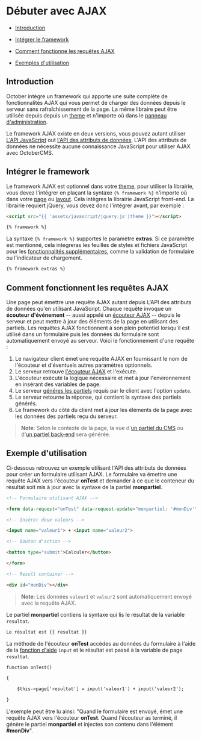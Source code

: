 # Débuter avec AJAX

- [Introduction](#introduction)

- [Intégrer le framework](#framework-script)

- [Comment fonctionne les requêtes AJAX](#how-ajax-works)

- [Exemples d'utilisation](#usage-example)

<a name="introduction"></a>

## Introduction

October intègre un framework qui apporte une suite complète de fonctionnalités AJAX qui vous permet de charger des données depuis le serveur sans rafraîchissement de la page. La même libraire peut être utilisée depuis depuis un [theme](../cms/themes) et n'importe où dans le [panneau d'administration](../backend/controllers-ajax#ajax).

Le framework AJAX existe en deux versions, vous pouvez autant utiliser [L'API JavaScript](../ajax/javascript-api) out [l'API des attributs de données](../ajax/attributes-api). L'API des attributs de données ne nécessite aucune connaissance JavaScript pour utiliser AJAX avec OctoberCMS.

<a name="framework-script"></a>

## Intégrer le framework
Le framework AJAX est optionnel dans votre [theme](../cms/themes), pour utiliser la librairie, vous devez l'intégrer en plaçant la syntaxe `{% framework %}` n'importe où dans votre [page](../cms/pages) ou [layout](../cms/layouts). Cela intègres la librairie JavaScript front-end. La librairie requiert jQuery, vous devez donc l'intégrer avant, par exemple :
```html
<script src="{{ 'assets/javascript/jquery.js'|theme }}"></script>

{% framework %}
```
La syntaxe `{% framework %}` supportes le paramètre **extras**. Si ce paramètre est mentionné, cela integreras les feuilles de styles et fichiers JavaScript pour les [fonctionnalités supplémentaires](../ajax/extras), comme la validation de formulaire ou l'indicateur de chargement.
```html
{% framework extras %}
```
<a name="how-ajax-works"></a>

## Comment fonctionnent les requêtes AJAX

Une page peut émettre une requête AJAX autant depuis L'API des attributs de données qu'en utilisant JavaScript. Chaque requête invoque un **écouteur d'événement** -- aussi appelé un [écouteur AJAX](../ajax/handlers) -- depuis le serveur et peut mettre à jour des éléments de la page en utilisant des partiels. Les requêtes AJAX fonctionnent à son plein potentiel lorsqu'il est utilisé dans un formulaire puis les données du formulaire sont automatiquement envoyé au serveur. Voici le fonctionnement d'une requête :

1. Le navigateur client émet une requête AJAX en fournissant le nom de l'écouteur et d'éventuels autres paramètres optionnels.
2. Le serveur retrouve [l'écouteur AJAX](../ajax/handlers) et l'exécute.
3. L'écouteur exécuté la logique nécessaire et met à jour l'environnement en insérant des variables de page.
4. Le serveur [généres les partiels](../ajax/update-partials) requis par le client avec l'option `update`.
5. Le serveur retourne la réponse, qui contient la syntaxe des partiels générés.
6. Le framework du côté du client met à jour les éléments de la page avec les données des partiels reçu du serveur.

> **Note**: Selon le contexte de la page, la vue d'[un partiel du CMS](../cms/partials) ou d'[un partiel back-end](../backend/views-partials) sera générée.

<a name="usage-example"></a>

## Exemple d'utilisation

Ci-dessous retrouvez un exemple utilisant l'API des attributs de données pour créer un formulaire utilisant AJAX. Le formulaire va émettre une requête AJAX vers l'écouteur **onTest** et demander à ce que le conteneur du résultat soit mis à jour avec la syntaxe de la partiel **monpartiel**.
```html
<!-- Formulaire utilisant AJAX -->

<form data-request="onTest" data-request-update="monpartiel: '#monDiv'">

<!-- Insérer deux valeurs -->

<input name="valeur1"> + <input name="valeur2">

<!-- Bouton d'action -->

<button type="submit">Calculer</button>

</form>

<!-- Result container -->

<div id="monDiv"></div>
```
> **Note**: Les données `valeur1` et `valeur2` sont automatiquement envoyé avec la requête AJAX.

Le partiel **monpartiel** contiens la syntaxe qui lis le résultat de la variable `resultat`.
```html
Le résultat est {{ resultat }}
```
La méthode de l'écouteur **onTest** accèdes au données du formulaire à l'aide de la [fonction d'aide](../services/helper#method-input) `input` et le résultat est passé à la variable de page `resultat`.
```html
function onTest()

{

    $this->page['resultat'] = input('valeur1') + input('valeur2');

}
```

L'exemple peut être lu ainsi: "Quand le formulaire est envoyé, émet une requête AJAX vers l'écouteur **onTest**. Quand l'écouteur as terminé, il génère le partiel **monpartiel** et injectes son contenu dans l'élément **#monDiv**".